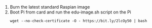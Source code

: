 1. Burn the latest standard Raspian image
1. Boot Pi from card and run the edu-image.sh script on the Pi
    ```
    wget --no-check-certificate -O - https://bit.ly/2lcOy50 | bash
    ```
